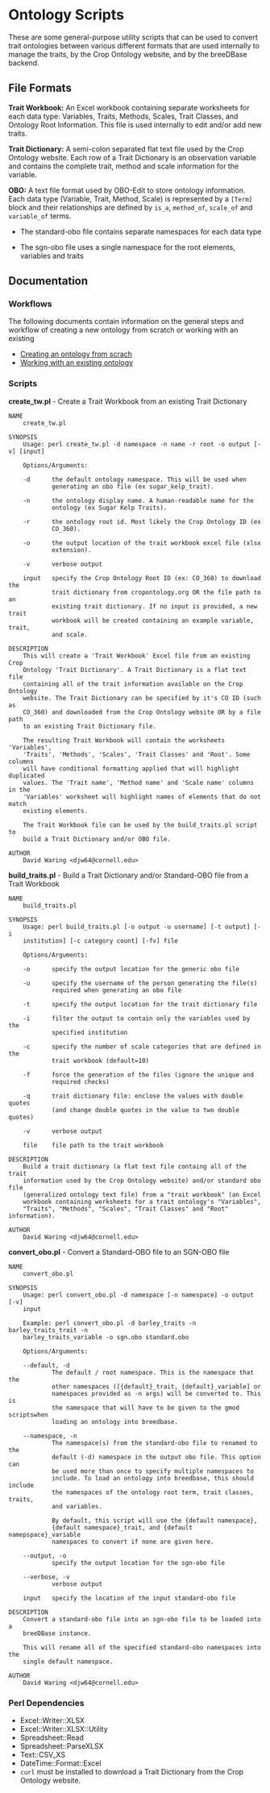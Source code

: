 Ontology Scripts
======

These are some general-purpose utility scripts that can be used to 
convert trait ontologies between various different formats that are 
used internally to manage the traits, by the Crop Ontology website, 
and by the breeDBase backend.

## File Formats

**Trait Workbook:** An Excel workbook containing separate worksheets for 
each data type: Variables, Traits, Methods, Scales, Trait Classes, and 
Ontology Root Information.  This file is used internally to edit and/or 
add new traits.

**Trait Dictionary:** A semi-colon separated flat text file used by the Crop 
Ontology website.  Each row of a Trait Dictionary is an observation 
variable and contains the complete trait, method and scale information 
for the variable.

**OBO:** A text file format used by OBO-Edit to store ontology information.
Each data type (Variable, Trait, Method, Scale) is represented by a 
`[Term]` block and their relationships are defined by `is_a`, `method_of`, 
`scale_of` and `variable_of` terms.

  * The standard-obo file contains separate namespaces for each data type
    
  * The sgn-obo file uses a single namespace for the root elements, variables 
    and traits
    
## Documentation

### Workflows

The following documents contain information on the general steps and workflow of
creating a new ontology from scratch or working with an existing 

- [Creating an ontology from scrach](WORKFLOW_NEW.md)
- [Working with an existing ontology](WORKFLOW_EXISTING.md)
    
### Scripts

**create_tw.pl** - Create a Trait Workbook from an existing Trait Dictionary

```
NAME
    create_tw.pl

SYNOPSIS
    Usage: perl create_tw.pl -d namespace -n name -r root -o output [-v] [input]

    Options/Arguments:

    -d      the default ontology namespace. This will be used when
            generating an obo file (ex sugar_kelp_trait).

    -n      the ontology display name. A human-readable name for the
            ontology (ex Sugar Kelp Traits).

    -r      the ontology root id. Most likely the Crop Ontology ID (ex
            CO_360).

    -o      the output location of the trait workbook excel file (xlsx
            extension).

    -v      verbose output

    input   specify the Crop Ontology Root ID (ex: CO_360) to download the
            trait dictionary from cropontology.org OR the file path to an
            existing trait dictionary. If no input is provided, a new trait
            workbook will be created containing an example variable, trait,
            and scale.

DESCRIPTION
    This will create a 'Trait Workbook' Excel file from an existing Crop
    Ontology 'Trait Dictionary'. A Trait Dictionary is a flat text file
    containing all of the trait information available on the Crop Ontology
    website. The Trait Dictionary can be specified by it's CO ID (such as
    CO_360) and downloaded from the Crop Ontology website OR by a file path
    to an existing Trait Dictionary file.

    The resulting Trait Workbook will contain the worksheets 'Variables',
    'Traits', 'Methods', 'Scales', 'Trait Classes' and 'Root'. Some columns
    will have conditional formatting applied that will highlight duplicated
    values. The 'Trait name', 'Method name' and 'Scale name' columns in the
    'Variables' worksheet will highlight names of elements that do not match
    existing elements.

    The Trait Workbook file can be used by the build_traits.pl script to
    build a Trait Dictionary and/or OBO file.

AUTHOR
    David Waring <djw64@cornell.edu>
```

**build_traits.pl** - Build a Trait Dictionary and/or Standard-OBO file from a Trait Workbook

```
NAME
    build_traits.pl

SYNOPSIS
    Usage: perl build_traits.pl [-o output -u username] [-t output] [-i
    institution] [-c category count] [-fv] file

    Options/Arguments:

    -o      specify the output location for the generic obo file

    -u      specify the username of the person generating the file(s)
            required when generating an obo file

    -t      specify the output location for the trait dictionary file

    -i      filter the output to contain only the variables used by the
            specified institution

    -c      specify the number of scale categories that are defined in the
            trait workbook (default=10)

    -f      force the generation of the files (ignore the unique and
            required checks)

    -q      trait dictionary file: enclose the values with double quotes
            (and change double quotes in the value to two double quotes)

    -v      verbose output

    file    file path to the trait workbook

DESCRIPTION
    Build a trait dictionary (a flat text file containg all of the trait
    information used by the Crop Ontology website) and/or standard obo file
    (generalized ontology text file) from a "trait workbook" (an Excel
    workbook containing worksheets for a trait ontology's "Variables",
    "Traits", "Methods", "Scales", "Trait Classes" and "Root" information).

AUTHOR
    David Waring <djw64@cornell.edu>
```

**convert_obo.pl** - Convert a Standard-OBO file to an SGN-OBO file

```
NAME
    convert_obo.pl

SYNOPSIS
    Usage: perl convert_obo.pl -d namespace [-n namespace] -o output [-v]
    input

    Example: perl convert_obo.pl -d barley_traits -n barley_traits_trait -n
    barley_traits_variable -o sgn.obo standard.obo

    Options/Arguments:

    --default, -d
            The default / root namespace. This is the namespace that the
            other namespaces ([{default}_trait, {default}_variable] or
            namespaces provided as -n args) will be converted to. This is
            the namespace that will have to be given to the gmod scriptswhen
            loading an ontology into breedbase.

    --namespace, -n
            The namespace(s) from the standard-obo file to renamed to the
            default (-d) namespace in the output obo file. This option can
            be used more than once to specify multiple namespaces to
            include. To load an ontology into breedbase, this should include
            the namespaces of the ontology root term, trait classes, traits,
            and variables.

            By default, this script will use the {default namespace},
            {default namespace}_trait, and {default namepspace}_variable
            namespaces to convert if none are given here.

    --output, -o
            specify the output location for the sgn-obo file

    --verbose, -v
            verbose output

    input   specify the location of the input standard-obo file

DESCRIPTION
    Convert a standard-obo file into an sgn-obo file to be loaded into a
    breeDBase instance.

    This will rename all of the specified standard-obo namespaces into the
    single default namespace.

AUTHOR
    David Waring <djw64@cornell.edu>
```

### Perl Dependencies

- Excel::Writer::XLSX
- Excel::Writer::XLSX::Utility
- Spreadsheet::Read
- Spreadsheet::ParseXLSX
- Text::CSV_XS
- DateTime::Format::Excel
- `curl` must be installed to download a Trait Dictionary from the Crop Ontology website.